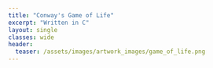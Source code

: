 ```yaml
---
title: "Conway's Game of Life"
excerpt: "Written in C"
layout: single
classes: wide
header:
  teaser: /assets/images/artwork_images/game_of_life.png
---
```


<!-- 
<figure class="full">
    <a href="/assets/images/artwork_images/game_of_life.png">
      <img src="/assets/images/artwork_images/game_of_life.png" style="width:100%"></a>
</figure> -->
